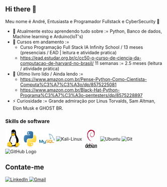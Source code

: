 ## Hi there 👋 
Meu nome é André, Entusiasta e Programador Fullstack e CyberSecurity 🐧

- 🌱 Atualmente estou aprendendo tudo sobre := Python, Banco de dados, Machine learning e Arduino(IoT's)
- 🎯 Cursos em andamento :=
  * Curso Programação Full Stack IA Infinity School / 13 meses (presenciais / EAD | leitura e atividade pratica)
  * https://ead.estudar.org.br/c/cc50-o-curso-de-ciencia-da-computacao-de-harvard-no-brasil/ 11 semanas := 2.5 meses (leitura / atividade prática)
- 📖 Último livro lido / Ainda lendo :=
  * https://www.amazon.com.br/Pense-Python-Como-Cientista-Computa%C3%A7%C3%A3o/dp/8575225081
  * https://www.amazon.com.br/Black-Hat-Python-Programa%C3%A7%C3%A3o-pentesters/dp/8575228897 
- ⚡️ Curiosidade := Grande admiração por Linus Torvalds, Sam Altman, Elon Musk e GHOST BR.

<div class="skills-container">
    <h3>Skills de software</h3>
    <img align="center" alt="Linux" height="60" width="50" src="https://raw.githubusercontent.com/devicons/devicon/master/icons/linux/linux-original.svg">
    <img align="center" alt="Python" height="60" width="50" src="https://raw.githubusercontent.com/devicons/devicon/master/icons/python/python-original.svg">
    <img align="center" alt="MySQL" height="60" width="50" src="https://raw.githubusercontent.com/devicons/devicon/master/icons/mysql/mysql-original-wordmark.svg">
    <img align="center" alt="Kali-Linux" height="60" width="50" src="https://www.kali.org/images/kali-logo.svg">
    <img align="center" alt="Debian" height="60" width="50" src="https://raw.githubusercontent.com/devicons/devicon/master/icons/debian/debian-original-wordmark.svg">
    <img align="center" alt="Ubuntu" height="60" width="50" src="https://assets.ubuntu.com/v1/29985a98-ubuntu-logo32.png">
    <img align="center" alt="Git" height="60" width="50" src="https://img.icons8.com/color/452/git.png">
    <img align="center" alt="GitHub Logo" height="60" width="50"
     src="https://cdn.jsdelivr.net/gh/devicons/devicon/icons/github/github-original-wordmark.svg">
</div>

<div class="contact">
    <h2>Contate-me</h2>
    <a href="https://www.linkedin.com/in/andr%C3%A9-messias-bomfim-santa-rosa-22026b337/" target="_blank">
        <img src="https://img.shields.io/badge/-LinkedIn-%230077B5?style=for-the-badge&logo=linkedin&logoColor=white" alt="LinkedIn">
    </a>
    <a href="https://mail.google.com/mail/?view=cm&fs=1&to=bomfimsantarosa@gmail.com" target="_blank">
        <img src="https://img.shields.io/badge/-Gmail-%23D14836?style=for-the-badge&logo=gmail&logoColor=white" alt="Gmail">
    </a>
</div>
